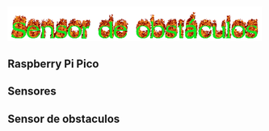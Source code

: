 ![Titulo](cooltext399102852286274.gif)


## Raspberry Pi Pico

## Sensores

## Sensor de obstaculos
